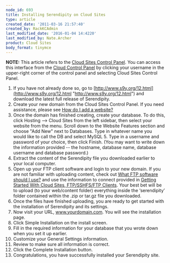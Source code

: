 ```yaml
---
node_id: 693
title: Installing Serendipity on Cloud Sites
type: article
created_date: '2011-03-16 21:57:40'
created_by: RackKCAdmin
last_modified_date: '2016-01-04 14:4220'
last_modified_by: Nate.Archer
product: Cloud Sites
body_format: tinymce
---
```


**NOTE:** This article refers to the [Cloud Sites Control
Panel](https://manage.rackspacecloud.com/). You can access this
interface from the [Cloud Control Panel](https://mycloud.rackspace.com/)
by clicking your username in the upper-right corner of the control panel
and selecting Cloud Sites Control Panel.

1.  If you have not already done so, go to
    [http://www.s9y.org/12.html](http://www.s9y.org/12.html "http://www.s9y.org/12.html")
    and download the latest full release of Serendipity.
2.  Create your new domain from the Cloud Sites Control Panel. If you
    need assistance, please see [How do I add a
    website?](http://www.rackspace.com/knowledge_center/article/getting-started-with-cloud-sites-how-to-add-a-new-website)
3.  Once the domain has finished creating, create your database. To do
    this, click Hosting --\> Cloud Sites from the left sidebar, then
    select your website from the menu. Scroll down to the Website
    Features section and choose "Add New" next to Databases. Type in
    whatever name you would like to call the DB and select MySQL 5. Type
    in a username and password of your choice, then click Finish. (You
    may want to write down the information provided -- the hostname,
    database name, database username and database password.)
4.  Extract the content of the Serendipity file you downloaded earlier
    to your local computer.
5.  Open up your FTP client software and login to your new domain. If
    you are not familiar with uploading content, check out [What FTP
    software should I
    use?](/knowledge_center/index.php/What_FTP_software_should_I_use%3F "What FTP software should I use?")
    and use the information to connect provided in [Getting Started With
    Cloud Sites, FTP/SSHFS/FTP
    Clients](http://www.rackspace.com/knowledge_center/article/getting-started-with-cloud-sites-ftpsshfsftp-clients).
    Your best bet will be to upload (to your web/content folder)
    everything inside the &lsquo;serendipity&rsquo; folder contained within the .zip
    or tar.gz file you downloaded.
6.  Once the files have finished uploading, you are ready to get started
    with the installation of Serendipity and its settings.
7.  Now visit your URL, www.yourdomain.com. You will see the
    installation page.
8.  Click Simple Installation on the install screen.
9.  Fill in the required information for your database that you wrote
    down when you set it up earlier.
10. Customize your General Settings information.
11. Review to make sure all information is correct.
12. Click the Complete Installation button.
13. Congratulations, you have successfully installed your Serendipity
    site.


